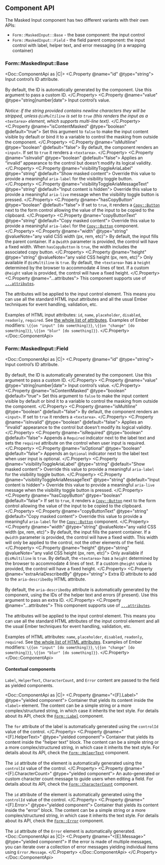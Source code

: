 ## Component API

The Masked Input component has two different variants with their own APIs:

- `Form::MaskedInput::Base` - the base component: the input control
- `Form::MaskedInput::Field` - the field parent component: the input control with label, helper text, and error messaging (in a wrapping container)

### Form::MaskedInput::Base

<Doc::ComponentApi as |C|>
  <C.Property @name="id" @type="string">
    Input control’s ID attribute.
    <br/><br/>
    By default, the ID is automatically generated by the component. Use this argument to pass a custom ID.
  </C.Property>
  <C.Property @name="value" @type="string|number|date">
    Input control’s value.
    <br/>
    <br/>
    _Notice: if the string provided contains newline characters they will be stripped, unless `@isMultiline` is set to `true` (this renders the input as a `<textarea>` element, which supports multi-line text)._
  </C.Property>
  <C.Property @name="isContentMasked" @type="boolean" @default="true">
    Set this argument to `false` to make the input content visible by default or bind it to a variable to control the masking from outside the component.
  </C.Property>
  <C.Property @name="isMultiline" @type="boolean" @default="false">
    By default, the component renders an `<input>`. If set to `true` it renders a `<textarea>`.
  </C.Property>
  <C.Property @name="isInvalid" @type="boolean" @default="false">
    Applies an “invalid” appearance to the control but doesn’t modify its logical validity.
  </C.Property>
  <C.Property @name="visibilityToggleAriaLabel" @type="string" @default="Show masked content">
    Override this value to provide a meaningful `aria-label` for the visibility toggle button.
  </C.Property>
  <C.Property @name="visibilityToggleAriaMessageText" @type="string" @default="Input content is hidden">
    Override this value to provide a meaningful `aria-live` message when the visibility toggle button is pressed.
  </C.Property>
  <C.Property @name="hasCopyButton" @type="boolean" @default="false">
    If set to `true`, it renders a [`Copy::Button`](/components/copy/button) next to the form control allowing the value of the input to be copied to the clipboard.
  </C.Property>
  <C.Property @name="copyButtonText" @type="string" @default="Copy masked content">
    Override this value to provide a meaningful `aria-label` for the [`Copy::Button`](/components/copy/button) component.
  </C.Property>
  <C.Property @name="width" @type="string" @valueNote="any valid CSS width (px, rem, etc)">
    By default, the input fills the parent container. If a `@width` parameter is provided, the control will have a fixed width. When `hasCopyButton` is `true`, the width includes the associated copy button.
  </C.Property>
  <C.Property @name="height" @type="string" @valueNote="any valid CSS height (px, rem, etc)">
    Only available if `@isMultiline` is `true`. By default, the `<textarea>` has a `height` determined by the browser to accommodate 4 lines of text. If a custom `@height` value is provided, the control will have a fixed height.
  </C.Property>
  <C.Property @name="...attributes">
    This component supports use of [`...attributes`](https://guides.emberjs.com/release/in-depth-topics/patterns-for-components/#toc_attribute-ordering).
    <br/><br/>
    The attributes will be applied to the input control element. This means you can use all the standard HTML input attributes and all the usual Ember techniques for event handling, validation, etc.
    <br/><br/>
    Examples of HTML input attributes: `id`, `name`, `placeholder`, `disabled`, `readonly`, `required`. See [the whole list of attributes](https://developer.mozilla.org/en-US/docs/Web/HTML/Element/input#attributes). Examples of Ember modifiers: `\{{on "input" [do something]}}`, `\{{on "change" [do something]}}`, `\{{on "blur" [do something]}}`.
  </C.Property>
</Doc::ComponentApi>

### Form::MaskedInput::Field

<Doc::ComponentApi as |C|>
  <C.Property @name="id" @type="string">
    Input control’s ID attribute.
    <br/><br/>
    By default, the ID is automatically generated by the component. Use this argument to pass a custom ID.
  </C.Property>
  <C.Property @name="value" @type="string|number|date">
    Input control’s value.
  </C.Property>
  <C.Property @name="isContentMasked" @type="boolean" @default="true">
    Set this argument to `false` to make the input content visible by default or bind it to a variable to control the masking from outside the component.
  </C.Property>
  <C.Property @name="isMultiline" @type="boolean" @default="false">
    By default, the component renders an `<input>`. If set to `true` it renders a `<textarea>`.
  </C.Property>
  <C.Property @name="isInvalid" @type="boolean" @default="false">
    Applies an “invalid” appearance to the control but doesn’t modify its logical validity.
  </C.Property>
  <C.Property @name="isRequired" @type="boolean" @default="false">
    Appends a `Required` indicator next to the label text and sets the `required` attribute on the control when user input is required.
  </C.Property>
  <C.Property @name="isOptional" @type="boolean" @default="false">
    Appends an `Optional` indicator next to the label text when user input is optional.
  </C.Property>
  <C.Property @name="visibilityToggleAriaLabel" @type="string" @default="Show masked content">
    Override this value to provide a meaningful `aria-label` for the visibility toggle button.
  </C.Property>
  <C.Property @name="visibilityToggleAriaMessageText" @type="string" @default="Input content is hidden">
    Override this value to provide a meaningful `aria-live` message when the visibility toggle button is pressed.
  </C.Property>
  <C.Property @name="hasCopyButton" @type="boolean" @default="false">
    If set to `true`, it renders a [`Copy::Button`](/components/copy/button) next to the form control allowing the value of the input to be copied to the clipboard.
  </C.Property>
  <C.Property @name="copyButtonText" @type="string" @default="Copy masked content">
    Override this value to provide a meaningful `aria-label` for the [`Copy::Button`](/components/copy/button) component.
  </C.Property>
  <C.Property @name="width" @type="string" @valueNote="any valid CSS width (px, rem, etc)">
    By default, the input fills the parent container. If a `@width` parameter is provided, the control will have a fixed width. This width will only be applied to the control, not the other elements of the field.
  </C.Property>
  <C.Property @name="height" @type="string" @valueNote="any valid CSS height (px, rem, etc)">
    Only available if `@isMultiline` is `true`. By default, the `<textarea>` has a `height` determined by the browser to accommodate 4 lines of text. If a custom `@height` value is provided, the control will have a fixed height.
  </C.Property>
  <C.Property @name="extraAriaDescribedBy" @type="string">
    Extra ID attribute to add to the `aria-describedby` HTML attribute.
    <br/><br/>
    By default, the `aria-describedby` attribute is automatically generated by the component, using the IDs of the helper text and errors (if present). Use this argument to pass an extra ID.
  </C.Property>
  <C.Property @name="...attributes">
    This component supports use of [`...attributes`](https://guides.emberjs.com/release/in-depth-topics/patterns-for-components/#toc_attribute-ordering).
    <br/><br/>
    The attributes will be applied to the input control element. This means you can use all the standard HTML attributes of the input control element and all the usual Ember techniques for event handling, validation, etc.
    <br/><br/>
    Examples of HTML attributes: `name`, `placeholder`, `disabled`, `readonly`, `required`. See [the whole list of HTML attributes](https://developer.mozilla.org/en-US/docs/Web/HTML/Element/input#attributes). Examples of Ember modifiers: `\{{on "input" [do something]}}`, `\{{on "change" [do something]}}`, `\{{on "blur" [do something]}}`.
  </C.Property>
</Doc::ComponentApi>

#### Contextual components

`Label`, `HelperText`, `CharacterCount`, and `Error` content are passed to the field as yielded components.

<Doc::ComponentApi as |C|>
  <C.Property @name="<[F].Label>" @type="yielded component">
    Container that yields its content inside the `<label>` element. The content can be a simple string or a more complex/structured string, in which case it inherits the text style. For details about its API, check the [`Form::Label`](/components/form/primitives) component.
    <br/><br/>
    The `for` attribute of the label is automatically generated using the `controlId` value of the control.
  </C.Property>
  <C.Property @name="<[F].HelperText>" @type="yielded component">
    Container that yields its content inside the "helper text" block. The content can be a simple string or a more complex/structured string, in which case it inherits the text style. For details about its API, check the [`Form::HelperText`](/components/form/primitives) component.
    <br/><br/>
    The `id` attribute of the element is automatically generated using the `controlId` value of the control.
  </C.Property>
  <C.Property @name="<[F].CharacterCount>" @type="yielded component">
    An auto-generated or custom character count message to guide users when editing a field. For details about its API, check the [`Form::CharacterCount`](/components/form/primitives) component.
    <br/><br/>
    The `id` attribute of the element is automatically generated using the `controlId` value of the control.
  </C.Property>
  <C.Property @name="<[F].Error>" @type="yielded component">
    Container that yields its content inside the "error" block. The content can be a simple string or a more complex/structured string, in which case it inherits the text style. For details about its API, check the [`Form::Error`](/components/form/primitives) component.
    <br/><br/>
    The `id` attribute of the `Error` element is automatically generated.
    <Doc::ComponentApi as |C|>
      <C.Property @name="<[E].Message>" @type="yielded component">
        If the error is made of multiple messages, you can iterate over a collection of error messages yielding individual items using `Error.Message`.
      </C.Property>
    </Doc::ComponentApi>
  </C.Property>
</Doc::ComponentApi>
